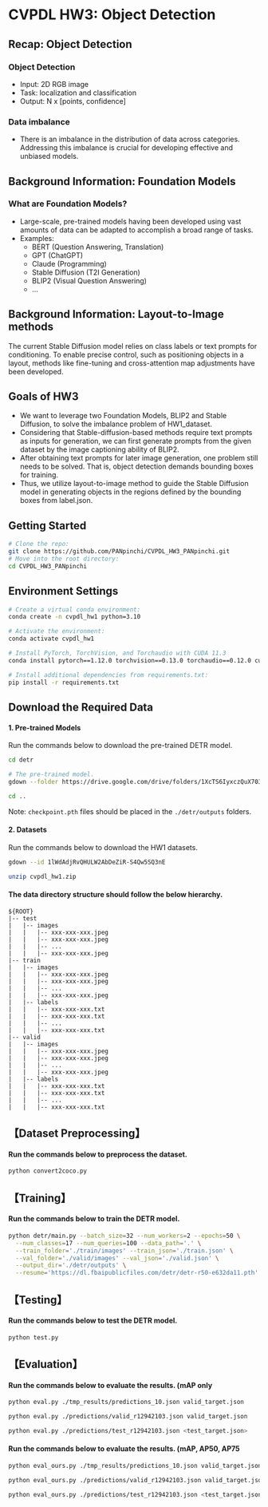 # CVPDL HW3: Object Detection 

## Recap: Object Detection 
### Object Detection 
* Input: 2D RGB image 
* Task: localization and classification
* Output: N x [points, confidence]

### Data imbalance
* There is an imbalance in the distribution of data across categories. Addressing this imbalance is crucial for developing effective and unbiased models.

## Background Information: Foundation Models
### What are Foundation Models?
* Large-scale, pre-trained models having been developed using vast amounts of data can be adapted to accomplish a broad range of tasks.
* Examples:
    * BERT (Question Answering, Translation)
    * GPT (ChatGPT)
    * Claude (Programming)
    * Stable Diffusion (T2I Generation)
    * BLIP2 (Visual Question Answering)
    * …

## Background Information: Layout-to-Image methods
The current Stable Diffusion model relies on class labels or text prompts for conditioning. To enable precise control, such as positioning objects in a layout, methods like fine-tuning and cross-attention map adjustments have been developed.

## Goals of HW3
* We want to leverage two Foundation Models, BLIP2 and Stable Diffusion, to solve the imbalance problem of HW1_dataset.
* Considering that Stable-diffusion-based methods require text prompts as inputs for generation, we can first generate prompts from the given dataset by the image captioning ability of BLIP2.
* After obtaining text prompts for later image generation, one problem still needs to be solved. That is, object detection demands bounding boxes for training.
* Thus, we utilize layout-to-image method to guide the Stable Diffusion model in generating objects in the regions defined by the bounding boxes from label.json.


## Getting Started 
```bash
# Clone the repo:
git clone https://github.com/PANpinchi/CVPDL_HW3_PANpinchi.git
# Move into the root directory:
cd CVPDL_HW3_PANpinchi
```

## Environment Settings
```bash
# Create a virtual conda environment:
conda create -n cvpdl_hw1 python=3.10

# Activate the environment:
conda activate cvpdl_hw1

# Install PyTorch, TorchVision, and Torchaudio with CUDA 11.3
conda install pytorch==1.12.0 torchvision==0.13.0 torchaudio==0.12.0 cudatoolkit=11.3 -c pytorch

# Install additional dependencies from requirements.txt:
pip install -r requirements.txt
```
## Download the Required Data
#### 1. Pre-trained Models
Run the commands below to download the pre-trained DETR model. 
```bash
cd detr

# The pre-trained model. 
gdown --folder https://drive.google.com/drive/folders/1XcTS6IyxczQuX703tUTLH8ECMUQGw8Ew?usp=drive_link

cd ..
```
Note: `checkpoint.pth` files should be placed in the `./detr/outputs` folders.

#### 2. Datasets
Run the commands below to download the HW1 datasets.
```bash
gdown --id 1lWdAdjRvQHULW2AbDeZiR-S4Qw5SQ3nE

unzip cvpdl_hw1.zip
```

#### The data directory structure should follow the below hierarchy.
```
${ROOT}
|-- test
|   |-- images
|   |   |-- xxx-xxx-xxx.jpeg
|   |   |-- xxx-xxx-xxx.jpeg
|   |   |-- ...
|   |   |-- xxx-xxx-xxx.jpeg
|-- train
|   |-- images
|   |   |-- xxx-xxx-xxx.jpeg
|   |   |-- xxx-xxx-xxx.jpeg
|   |   |-- ...
|   |   |-- xxx-xxx-xxx.jpeg
|   |-- labels
|   |   |-- xxx-xxx-xxx.txt
|   |   |-- xxx-xxx-xxx.txt
|   |   |-- ...
|   |   |-- xxx-xxx-xxx.txt
|-- valid
|   |-- images
|   |   |-- xxx-xxx-xxx.jpeg
|   |   |-- xxx-xxx-xxx.jpeg
|   |   |-- ...
|   |   |-- xxx-xxx-xxx.jpeg
|   |-- labels
|   |   |-- xxx-xxx-xxx.txt
|   |   |-- xxx-xxx-xxx.txt
|   |   |-- ...
|   |   |-- xxx-xxx-xxx.txt
```

## 【Dataset Preprocessing】
#### Run the commands below to preprocess the dataset.
```bash
python convert2coco.py
```

## 【Training】
#### Run the commands below to train the DETR model.
```bash
python detr/main.py --batch_size=32 --num_workers=2 --epochs=50 \
  --num_classes=17 --num_queries=100 --data_path='.' \
  --train_folder='./train/images' --train_json='./train.json' \
  --val_folder='./valid/images' --val_json='./valid.json' \
  --output_dir='./detr/outputs' \
  --resume='https://dl.fbaipublicfiles.com/detr/detr-r50-e632da11.pth'
```

## 【Testing】
#### Run the commands below to test the DETR model.
```bash
python test.py
```

## 【Evaluation】
#### Run the commands below to evaluate the results. (mAP only
```bash
python eval.py ./tmp_results/predictions_10.json valid_target.json 

python eval.py ./predictions/valid_r12942103.json valid_target.json 

python eval.py ./predictions/test_r12942103.json <test_target.json>
```

#### Run the commands below to evaluate the results. (mAP, AP50, AP75
```bash
python eval_ours.py ./tmp_results/predictions_10.json valid_target.json 

python eval_ours.py ./predictions/valid_r12942103.json valid_target.json 

python eval_ours.py ./predictions/test_r12942103.json <test_target.json>
```


